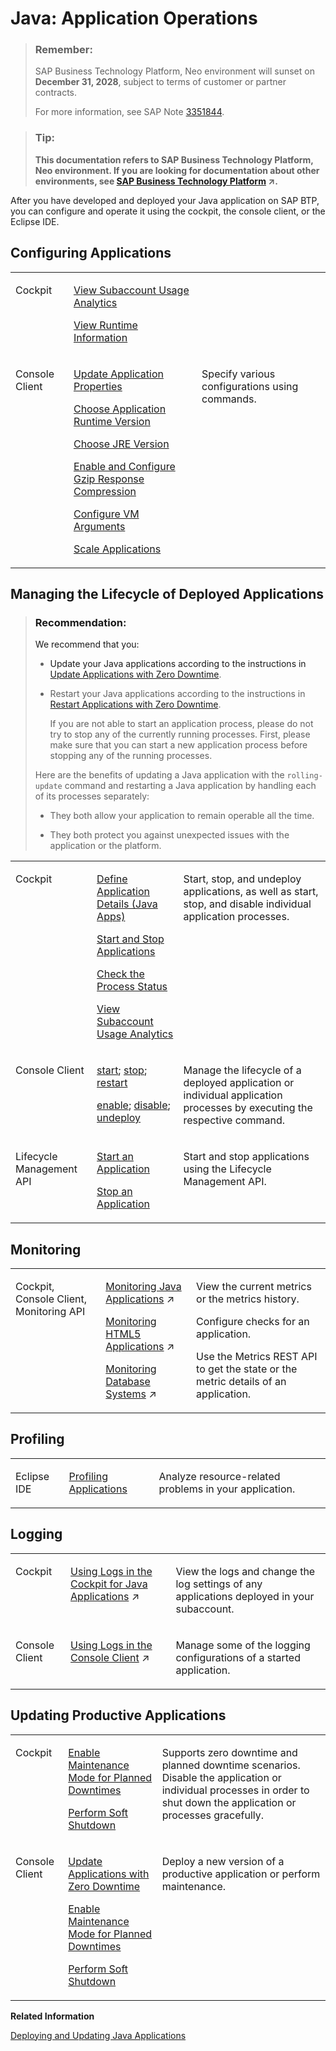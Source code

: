 <!-- loio76f6dcfab9ec481dae0843873271d66c -->

# Java: Application Operations

> ### Remember:  
> SAP Business Technology Platform, Neo environment will sunset on **December 31, 2028**, subject to terms of customer or partner contracts.
> 
> For more information, see SAP Note [3351844](https://me.sap.com/notes/3351844).

> ### Tip:  
> **This documentation refers to SAP Business Technology Platform, Neo environment. If you are looking for documentation about other environments, see [SAP Business Technology Platform](https://help.sap.com/viewer/65de2977205c403bbc107264b8eccf4b/Cloud/en-US/6a2c1ab5a31b4ed9a2ce17a5329e1dd8.html "SAP Business Technology Platform (SAP BTP) is an integrated offering comprised of the following technology portfolios: application development; process automation; integration; data, analytics, and enterprise planning; artificial intelligence. The platform offers users the ability to turn data into business value, compose end-to-end business processes, connect entire IT landscapes, and personalize, build and extend SAP applications. This reduces the overall total cost of ownership maintaining SAP landscapes and third-party software across end-to-end business processes.") :arrow_upper_right:.**

After you have developed and deployed your Java application on SAP BTP, you can configure and operate it using the cockpit, the console client, or the Eclipse IDE.



<a name="loio76f6dcfab9ec481dae0843873271d66c__configure_applications"/>

## Configuring Applications


<table>
<tr>
<td valign="top">

Cockpit

</td>
<td valign="top">

[View Subaccount Usage Analytics](view-subaccount-usage-analytics-8f4d9db.md)

[View Runtime Information](view-runtime-information-343663e.md)

</td>
<td valign="top">



</td>
</tr>
<tr>
<td valign="top">

Console Client

</td>
<td valign="top">

[Update Application Properties](update-application-properties-cadb1dd.md)

[Choose Application Runtime Version](choose-application-runtime-version-13afe5c.md)

[Choose JRE Version](choose-jre-version-ee71c1a.md)

[Enable and Configure Gzip Response Compression](enable-and-configure-gzip-response-compression-390594a.md)

[Configure VM Arguments](configure-vm-arguments-b82d392.md)

[Scale Applications](scale-applications-745781b.md)

</td>
<td valign="top">

Specify various configurations using commands.

</td>
</tr>
</table>



<a name="loio76f6dcfab9ec481dae0843873271d66c__manage_applications"/>

## Managing the Lifecycle of Deployed Applications

> ### Recommendation:  
> We recommend that you:
> 
> -   Update your Java applications according to the instructions in [Update Applications with Zero Downtime](update-applications-with-zero-downtime-a10f6c2.md).
> 
> -   Restart your Java applications according to the instructions in [Restart Applications with Zero Downtime](restart-applications-with-zero-downtime-deadcc4.md).
> 
>     If you are not able to start an application process, please do not try to stop any of the currently running processes. First, please make sure that you can start a new application process before stopping any of the running processes.
> 
> 
> Here are the benefits of updating a Java application with the `rolling-update` command and restarting a Java application by handling each of its processes separately:
> 
> -   They both allow your application to remain operable all the time.
> 
> -   They both protect you against unexpected issues with the application or the platform.


<table>
<tr>
<td valign="top">

Cockpit

</td>
<td valign="top">

[Define Application Details \(Java Apps\)](define-application-details-java-apps-9b23270.md)

[Start and Stop Applications](start-and-stop-applications-7612f03.md)

[Check the Process Status](check-the-process-status-499992d.md)

[View Subaccount Usage Analytics](view-subaccount-usage-analytics-8f4d9db.md)

</td>
<td valign="top">

Start, stop, and undeploy applications, as well as start, stop, and disable individual application processes.

</td>
</tr>
<tr>
<td valign="top">

Console Client

</td>
<td valign="top">

[start](start-cc417d7.md); [stop](stop-b5bfcbf.md); [restart](restart-7c0f7a1.md)

[enable](enable-13a70e0.md); [disable](disable-59fedc1.md); [undeploy](undeploy-7e09b85.md)

</td>
<td valign="top">

Manage the lifecycle of a deployed application or individual application processes by executing the respective command.

</td>
</tr>
<tr>
<td valign="top">

Lifecycle Management API

</td>
<td valign="top">

[Start an Application](../30-development-neo/java-alm-api-fc944d1.md#loio2d3be560df574092909ed8171ec197ec)

[Stop an Application](../30-development-neo/java-alm-api-fc944d1.md#loio38829d2c139c47b3a1c1d64e6ce6d4f8)

</td>
<td valign="top">

Start and stop applications using the Lifecycle Management API.

</td>
</tr>
</table>



<a name="loio76f6dcfab9ec481dae0843873271d66c__monitoring"/>

## Monitoring


<table>
<tr>
<td valign="top">

Cockpit, Console Client, Monitoring API

</td>
<td valign="top">

[Monitoring Java Applications](https://help.sap.com/viewer/64f7d2b06c6b40a9b3097860c5930641/Cloud/en-US/cf4b2953c2534c0a9b491abf5a4847d7.html "") :arrow_upper_right:

[Monitoring HTML5 Applications](https://help.sap.com/viewer/64f7d2b06c6b40a9b3097860c5930641/Cloud/en-US/e05f98a541ba4464bc963d06dd8a91fc.html "To monitor your HTML5 application, create custom checks for it by specifying your own metrics. Furthermore, configure alert notifications for any changes to the states of the configured checks.") :arrow_upper_right:

[Monitoring Database Systems](https://help.sap.com/viewer/64f7d2b06c6b40a9b3097860c5930641/Cloud/en-US/d5c5c6a37c944ce78fcccf2b84243d8a.html "You can monitor your database system by viewing its metrics in the SAP BTP cockpit, by retrieving them with the Metrics REST API, or by receiving alerts for them. Furthermore, when you use an SAP HANA database system, you can also configure monitoring for its SAP HANA XS applications.") :arrow_upper_right:

</td>
<td valign="top">

View the current metrics or the metrics history.

Configure checks for an application.

Use the Metrics REST API to get the state or the metric details of an application.

</td>
</tr>
</table>



<a name="loio76f6dcfab9ec481dae0843873271d66c__profiling"/>

## Profiling


<table>
<tr>
<td valign="top">

Eclipse IDE

</td>
<td valign="top">

[Profiling Applications](profiling-applications-8967d19.md) 

</td>
<td valign="top">

Analyze resource-related problems in your application.

</td>
</tr>
</table>



<a name="loio76f6dcfab9ec481dae0843873271d66c__logging"/>

## Logging


<table>
<tr>
<td valign="top">

Cockpit

</td>
<td valign="top">

[Using Logs in the Cockpit for Java Applications](https://help.sap.com/viewer/f88a032109f0429caea276fc6e3a95f9/Cloud/en-US/2555df65182c4b09a25e56fa3b57b0a8.html "You can view the logs and change the log settings of any Java application deployed in your subaccount. The cockpit provides the following types of logs for a Java application: default traces, HTTP access logs, garbage collection logs, and Java Connector (JCo) logs.") :arrow_upper_right: 

</td>
<td valign="top">

View the logs and change the log settings of any applications deployed in your subaccount.

</td>
</tr>
<tr>
<td valign="top">

Console Client

</td>
<td valign="top">

[Using Logs in the Console Client](https://help.sap.com/viewer/f88a032109f0429caea276fc6e3a95f9/Cloud/en-US/e4fd83c5bb5710149b1e94f127f108e4.html "") :arrow_upper_right: 

</td>
<td valign="top">

Manage some of the logging configurations of a started application.

</td>
</tr>
</table>



<a name="loio76f6dcfab9ec481dae0843873271d66c__update_applications"/>

## Updating Productive Applications


<table>
<tr>
<td valign="top">

Cockpit

</td>
<td valign="top">

[Enable Maintenance Mode for Planned Downtimes](enable-maintenance-mode-for-planned-downtimes-aa04f29.md)

[Perform Soft Shutdown](perform-soft-shutdown-17e8e96.md)

</td>
<td valign="top">

Supports zero downtime and planned downtime scenarios. Disable the application or individual processes in order to shut down the application or processes gracefully.

</td>
</tr>
<tr>
<td valign="top">

Console Client

</td>
<td valign="top">

[Update Applications with Zero Downtime](update-applications-with-zero-downtime-a10f6c2.md)

[Enable Maintenance Mode for Planned Downtimes](enable-maintenance-mode-for-planned-downtimes-aa04f29.md)

[Perform Soft Shutdown](perform-soft-shutdown-17e8e96.md)

</td>
<td valign="top">

Deploy a new version of a productive application or perform maintenance.

</td>
</tr>
</table>

**Related Information**  


[Deploying and Updating Java Applications](../30-development-neo/deploying-and-updating-java-applications-e5dfbc6.md "The Java application lifecycle management (Java ALM) service for SAP BTP lets you deploy and update Java applications via console client commands, the SAP BTP cockpit, or the Java ALM REST API.")

